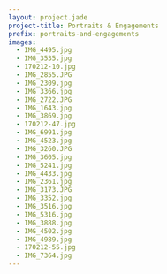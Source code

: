 ```yaml
---
layout: project.jade
project-title: Portraits & Engagements
prefix: portraits-and-engagements
images:
  - IMG_4495.jpg
  - IMG_3535.jpg
  - 170212-10.jpg
  - IMG_2855.JPG
  - IMG_2309.jpg
  - IMG_3366.jpg
  - IMG_2722.JPG
  - IMG_1643.jpg
  - IMG_3869.jpg
  - 170212-47.jpg
  - IMG_6991.jpg
  - IMG_4523.jpg
  - IMG_3260.JPG
  - IMG_3605.jpg
  - IMG_5241.jpg
  - IMG_4433.jpg
  - IMG_2361.jpg
  - IMG_3173.JPG
  - IMG_3352.jpg
  - IMG_3516.jpg
  - IMG_5316.jpg
  - IMG_3888.jpg
  - IMG_4502.jpg
  - IMG_4989.jpg
  - 170212-55.jpg
  - IMG_7364.jpg
---
```

